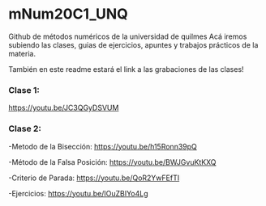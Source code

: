 # mNum20C1_UNQ
Github de métodos numéricos de la universidad de quilmes
Acá iremos subiendo las clases, guias de ejercicios, apuntes y trabajos prácticos de la materia.

También en este readme estará el link a las grabaciones de las clases!


### Clase 1:
https://youtu.be/JC3QGyDSVUM

### Clase 2:

-Metodo de la Bisección:  https://youtu.be/h15Ronn39pQ

-Método de la Falsa Posición: https://youtu.be/BWJGvuKtKXQ

-Criterio de Parada: https://youtu.be/QoR2YwFEfTI

-Ejercicios: https://youtu.be/IOuZBIYo4Lg

